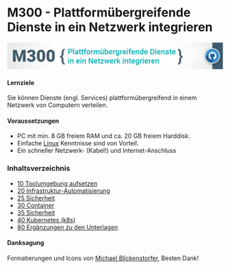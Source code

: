 # M300 - Plattformübergreifende Dienste in ein Netzwerk integrieren

![M300-Banner](images/Banner_M300_GitHub-Repository.png)

#### Lernziele

Sie können Dienste (engl. Services) plattformübergreifend in einem Netzwerk von Computern verteilen.

#### Voraussetzungen

* PC mit min. 8 GB freiem RAM und ca. 20 GB freiem Harddisk.
* Einfache [Linux](80-Ergaenzungen/) Kenntnisse sind von Vorteil.
* Ein schneller Netzwerk- (Kabel!) und Internet-Anschluss

### Inhaltsverzeichnis

* [10 Toolumgebung aufsetzen](10-Toolumgebung/)
* [20 Infrastruktur-Automatisierung](20-Infrastruktur/)
* [25 Sicherheit](25-Sicherheit/)
* [30 Container](30-Container/)
* [35 Sicherheit](35-Sicherheit/)
* [40 Kubernetes (k8s)](40-Kubernetes/)
* [80 Ergänzungen zu den Unterlagen](80-Ergaenzungen/)

#### Danksagung

Formatierungen und Icons von [Michael Blickenstorfer](https://github.com/TacoNaco47/M300), Besten Dank!
